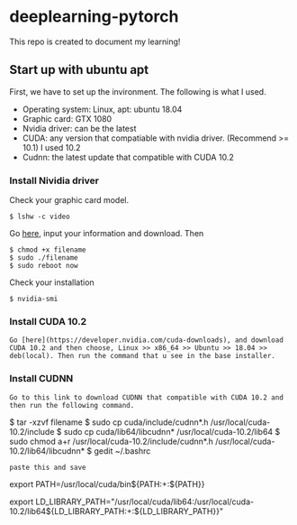 # deeplearning-pytorch
This repo is created to document my learning!
## Start up with ubuntu apt
First, we have to set up the invironment. The following is what I used.
- Operating system: Linux, apt: ubuntu 18.04
- Graphic card: GTX 1080
- Nvidia driver: can be the latest
- CUDA: any version that compatiable with nvidia driver. (Recommend >= 10.1) I used 10.2
- Cudnn: the latest update that compatible with CUDA 10.2

### Install Nividia driver
Check your graphic card model.
```
$ lshw -c video
```
Go [here](https://www.nvidia.com/Download/index.aspx), input your information and download. Then
```
$ chmod +x filename
$ sudo ./filename
$ sudo reboot now
```
Check your installation
```
$ nvidia-smi
```
### Install CUDA 10.2
```
Go [here](https://developer.nvidia.com/cuda-downloads), and download CUDA 10.2 and then choose, Linux >> x86_64 >> Ubuntu >> 18.04 >> deb(local). Then run the command that u see in the base installer.
```
### Install CUDNN
```
Go to this link to download CUDNN that compatible with CUDA 10.2 and then run the following command.
```
$ tar -xzvf filename
$ sudo cp cuda/include/cudnn*.h /usr/local/cuda-10.2/include
$ sudo cp cuda/lib64/libcudnn* /usr/local/cuda-10.2/lib64
$ sudo chmod a+r /usr/local/cuda-10.2/include/cudnn*.h /usr/local/cuda-10.2/lib64/libcudnn*
$ gedit ~/.bashrc
```
paste this and save
```
export PATH=/usr/local/cuda/bin${PATH:+:${PATH}}

export LD_LIBRARY_PATH="/usr/local/cuda/lib64:/usr/local/cuda-10.2/lib64${LD_LIBRARY_PATH:+:${LD_LIBRARY_PATH}}"
```
